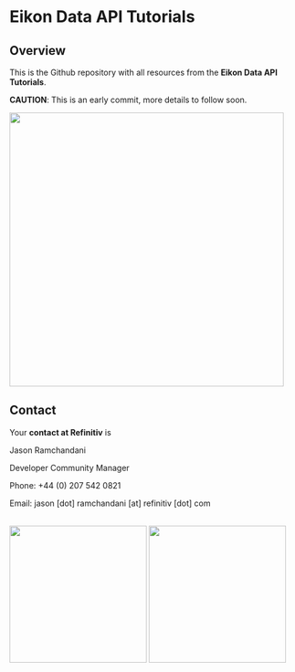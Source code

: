 # Eikon Data API Tutorials

## Overview

This is the Github repository with all resources from the **Eikon Data API Tutorials**.

**CAUTION**: This is an early commit, more details to follow soon.

<img src="http://eikon.tpq.io/tr_eikon_usage_02.PNG" width="480">


## Contact

Your **contact at Refinitiv** is

Jason Ramchandani

Developer Community Manager

Phone: +44 (0) 207 542 0821

Email: jason [dot] ramchandani [at] refinitiv [dot] com

<br>

<img src="http://eikon.tpq.io/refinitiv_logo.png" width="240">

<img src="http://hilpisch.com/tpq_logo_long.png" width="240">
